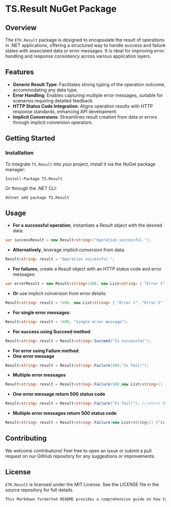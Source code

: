 # TS.Result NuGet Package

## Overview
The `ETK.Result` package is designed to encapsulate the result of operations in .NET applications, offering a structured way to handle success and failure states with associated data or error messages. It is ideal for improving error handling and response consistency across various application layers.

## Features
- **Generic Result Type**: Facilitates strong typing of the operation outcome, accommodating any data type.
- **Error Handling**: Enables capturing multiple error messages, suitable for scenarios requiring detailed feedback.
- **HTTP Status Code Integration**: Aligns operation results with HTTP response standards, enhancing API development.
- **Implicit Conversions**: Streamlines result creation from data or errors through implicit conversion operators.

## Getting Started

### Installation
To integrate `TS.Result` into your project, install it via the NuGet package manager:

```plaintext
Install-Package TS.Result
```

Or through the .NET CLI:
```plaintext
dotnet add package TS.Result
```

## Usage
- **For a successful operation**, instantiate a Result object with the desired data:

```csharp
var successResult = new Result<string>("Operation successful.");
```

- **Alternatively**, leverage implicit conversion from data:
```csharp
Result<string> result = "Operation successful.";
```

- **For failures**, create a Result object with an HTTP status code and error messages:

```csharp
var errorResult = new Result<string>(400, new List<string> { "Error 1", "Error 2" });
```

- **Or** use implicit conversion from error details:

```csharp
Result<string> result = (400, new List<string> { "Error 1", "Error 2" });
```

- **For single error messages**:

```csharp
Result<string> result = (400, "Single error message");
```

- **For success using Succeed method**:
```csharp
Result<string> result = Result<string>.Succeed("Is successful");
``` 

- **For error using Failure method**:
- **One error message**
```csharp
Result<string> result = Result<string>.Failure(500,"Is fail!");
``` 

- **Multiple error messages**
```csharp
Result<string> result = Result<string>.Failure(500,new List<string>() {"Is fail!","Is not unique!"});
``` 

- **One error message return 500 status code**
```csharp
Result<string> result = Result<string>.Failure("Is fail!"); //return 500 status code
``` 

- **Multiple error messages return 500 status code**
```csharp
Result<string> result = Result<string>.Failure(new List<string>() {"Is fail!","Is not unique!"}); //return 500 status code
``` 

## Contributing
We welcome contributions! Feel free to open an issue or submit a pull request on our GitHub repository for any suggestions or improvements.

## License
`ETK.Result` is licensed under the MIT License. See the LICENSE file in the source repository for full details.

```rust
This Markdown formatted README provides a comprehensive guide on how to use the `TS.Result` package, suitable for your project's repository or documentation.

```
